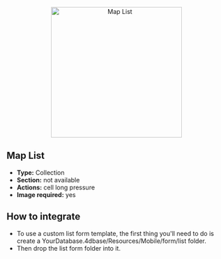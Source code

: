 <p align="center"><img src="https://developer.4d.com/4d-for-ios/docs/assets/en/template-formatters/Listform-Map.gif" alt="Map List" height="auto" width="300"></p>

## Map List

* **Type:** Collection
* **Section:** not available
* **Actions:** cell long pressure
* **Image required:** yes

## How to integrate

* To use a custom list form template, the first thing you'll need to do is create a YourDatabase.4dbase/Resources/Mobile/form/list folder.
* Then drop the list form folder into it.
